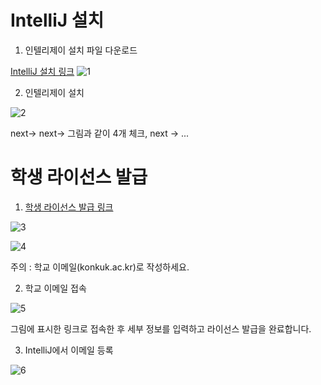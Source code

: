 # IntelliJ 설치
1. 인텔리제이 설치 파일 다운로드

[IntelliJ 설치 링크](https://www.jetbrains.com/idea/download/#section=windows)
![1](https://user-images.githubusercontent.com/56014482/116986369-adabe780-ad08-11eb-8149-951e984167d5.png)

2. 인텔리제이 설치

![2](https://user-images.githubusercontent.com/56014482/116986379-b00e4180-ad08-11eb-86fd-08409c8c75bf.png)

next-> next-> 그림과 같이 4개 체크, next -> ...



# 학생 라이선스 발급

1. [학생 라이선스 발급 링크](https://www.jetbrains.com/community/education/#students)

![3](https://user-images.githubusercontent.com/56014482/116986384-b1d80500-ad08-11eb-9df9-0f2ae5e6c8fe.png)

![4](https://user-images.githubusercontent.com/56014482/116986387-b3093200-ad08-11eb-9fe0-cc934f9dbd65.png)

주의 : 학교 이메일(konkuk.ac.kr)로 작성하세요.

2. 학교 이메일 접속

![5](https://user-images.githubusercontent.com/56014482/116986392-b4d2f580-ad08-11eb-8782-f9c8ade9d5a1.png)

그림에 표시한 링크로 접속한 후 세부 정보를 입력하고 라이선스 발급을 완료합니다.

3. IntelliJ에서 이메일 등록

![6](https://user-images.githubusercontent.com/56014482/116986403-b6042280-ad08-11eb-81e1-0f259deb0984.png)
